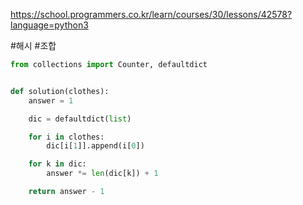 https://school.programmers.co.kr/learn/courses/30/lessons/42578?language=python3

#해시 #조합

```python
from collections import Counter, defaultdict


def solution(clothes):
    answer = 1

    dic = defaultdict(list)

    for i in clothes:
        dic[i[1]].append(i[0])

    for k in dic:
        answer *= len(dic[k]) + 1

    return answer - 1
```